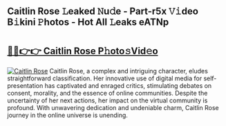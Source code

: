 ## Caitlin Rose 𝙻eaked 𝙽u𝚍e - Part-r5x 𝚅𝚒deo B𝚒kini 𝙿hotos - Hot All 𝙻eaks eATNp

# <h2><a href="http://ld52utu.urlbe.top/?page=Caitlin+Rose">🔗🔗👉👉 Caitlin Rose P𝚑oto𝚜Vid𝚎o</a></h2>

[![Caitlin Rose](https://i.imgur.com/eBuTRDB.gif)](http://ld52utu.urlbe.top/?page=Caitlin+Rose)
Caitlin Rose, a complex and intriguing character, eludes straightforward classification. Her innovative use of digital media for self-presentation has captivated and enraged critics, stimulating debates on consent, morality, and the essence of online communities. Despite the uncertainty of her next actions, her impact on the virtual community is profound. With unwavering dedication and undeniable charm, Caitlin Rose journey in the online universe is unending.

